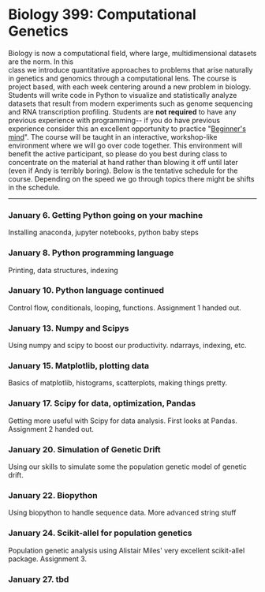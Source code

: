 # Biology 399: Computational Genetics

Biology is now a computational field, where large, multidimensional datasets are the norm. In this  
class we introduce quantitative approaches to problems that arise naturally in genetics and genomics
through a computational lens. The course is project based, with each week centering around a new
problem in biology. Students will write code in Python to visualize and statistically analyze datasets
that result from modern experiments such as genome sequencing and RNA transcription profiling. 
Students are **not required** to have any previous experience with programming-- if you do have previous experience
consider this an excellent opportunity to practice "[Beginner's mind](https://en.wikipedia.org/wiki/Shoshin)". 
The course will be taught in an interactive, workshop-like environment where we will go over code together.
This environment will benefit the active participant, so please do you best during class to concentrate on the
material at hand rather than blowing it off until later (even if Andy is terribly boring). 
Below is the tentative schedule for the course. Depending on the speed we go through topics there might
be shifts in the schedule.

---------------------------------------------------------------------------------------------------------

### January 6. Getting Python going on your machine

Installing anaconda, jupyter notebooks, python baby steps

### January 8. Python programming language

Printing, data structures, indexing

### January 10. Python language continued

Control flow, conditionals, looping, functions. Assignment 1 handed out.

### January 13. Numpy and Scipys

Using numpy and scipy to boost our productivity. ndarrays, indexing, etc.

### January 15.  Matplotlib, plotting data

Basics of matplotlib, histograms, scatterplots, making things pretty. 

### January 17. Scipy for data, optimization, Pandas

Getting more useful with Scipy for data analysis. First looks at Pandas. Assignment 2 handed out.


### January 20. Simulation of Genetic Drift

Using our skills to simulate some the population genetic model of genetic drift.

### January 22. Biopython

Using biopython to handle sequence data. More advanced string stuff

### January 24. Scikit-allel for population genetics

Population genetic analysis using Alistair Miles' very excellent scikit-allel
package. Assignment 3.  

### January 27. tbd 



